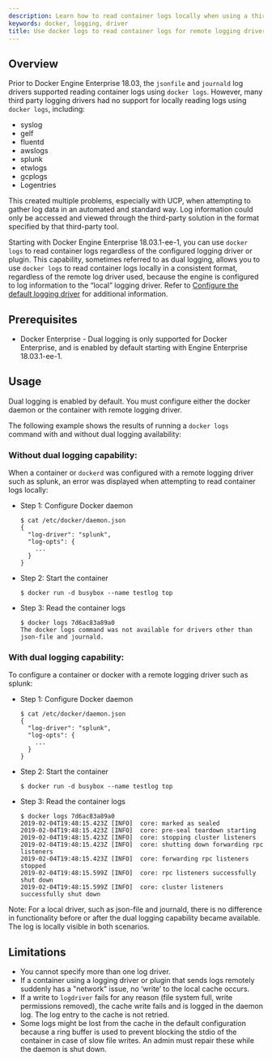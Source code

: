 ```yaml
---
description: Learn how to read container logs locally when using a third party logging solution.
keywords: docker, logging, driver
title: Use docker logs to read container logs for remote logging drivers
---
```


## Overview

Prior to Docker Engine Enterprise 18.03, the `jsonfile` and `journald` log drivers supported reading
container logs using `docker logs`. However, many third party logging drivers had no
support for locally reading logs using `docker logs`, including:

- syslog	
- gelf	
- fluentd	
- awslogs	
- splunk	
- etwlogs	
- gcplogs	
- Logentries

This created multiple problems, especially with UCP, when attempting to gather log data in an
automated and standard way. Log information could only be accessed and viewed through the
third-party solution in the format specified by that third-party tool.

Starting with Docker Engine Enterprise 18.03.1-ee-1, you can use `docker logs` to read container
logs regardless of the configured logging driver or plugin. This capability, sometimes referred to
as dual logging, allows you to use `docker logs` to read container logs locally in a consistent format,
regardless of the remote log driver used, because the engine is configured to log information to the “local”
logging driver. Refer to [Configure the default logging driver](/config/containers/logging/configure) for additional information.


## Prerequisites

- Docker Enterprise - Dual logging is only supported for Docker Enterprise, and is enabled by default starting with
Engine Enterprise 18.03.1-ee-1.

## Usage
Dual logging is enabled by default. You must configure either the docker daemon or the container with remote logging driver.

The following example shows the results of running a `docker logs` command with and without dual logging availability:

### Without dual logging capability:
When a container or `dockerd` was configured with a remote logging driver such as splunk, an error was
displayed when attempting to read container logs locally:

- Step 1: Configure Docker daemon

    ```
    $ cat /etc/docker/daemon.json
    {
      "log-driver": "splunk",
      "log-opts": {
        ...
      }
    }
    ```

- Step 2: Start the container

    ```
    $ docker run -d busybox --name testlog top
    ```

- Step 3: Read the container logs
    ```
    $ docker logs 7d6ac83a89a0
    The docker logs command was not available for drivers other than json-file and journald.
    ```

### With dual logging capability:
To configure a container or docker with a remote logging driver such as splunk:

- Step 1: Configure Docker daemon
    ```
    $ cat /etc/docker/daemon.json
    {
      "log-driver": "splunk",
      "log-opts": {
        ...
      }
    }
    ```

- Step 2: Start the container
    ```
    $ docker run -d busybox --name testlog top
    ```

- Step 3: Read the container logs
    ```
    $ docker logs 7d6ac83a89a0
    2019-02-04T19:48:15.423Z [INFO]  core: marked as sealed                                          	
    2019-02-04T19:48:15.423Z [INFO]  core: pre-seal teardown starting                                                                                                 	
    2019-02-04T19:48:15.423Z [INFO]  core: stopping cluster listeners                                                                                             	
    2019-02-04T19:48:15.423Z [INFO]  core: shutting down forwarding rpc listeners                                                                                 	
    2019-02-04T19:48:15.423Z [INFO]  core: forwarding rpc listeners stopped
    2019-02-04T19:48:15.599Z [INFO]  core: rpc listeners successfully shut down
    2019-02-04T19:48:15.599Z [INFO]  core: cluster listeners successfully shut down	
    ```

Note:
For a local driver, such as json-file and journald, there is no difference in functionality
before or after the dual logging capability became available. The log is locally visible in both scenarios.


## Limitations

- You cannot specify more than one log driver.
- If a container using a logging driver or plugin that sends logs remotely suddenly has a "network" issue,
no ‘write’ to the local cache occurs.
- If a write to `logdriver` fails for any reason (file system full, write permissions removed),
the cache write fails and is logged in the daemon log. The log entry to the cache is not retried.
- Some logs might be lost from the cache in the default configuration because a ring buffer is used to
prevent blocking the stdio of the container in case of slow file writes. An admin must repair these while the daemon is shut down.
